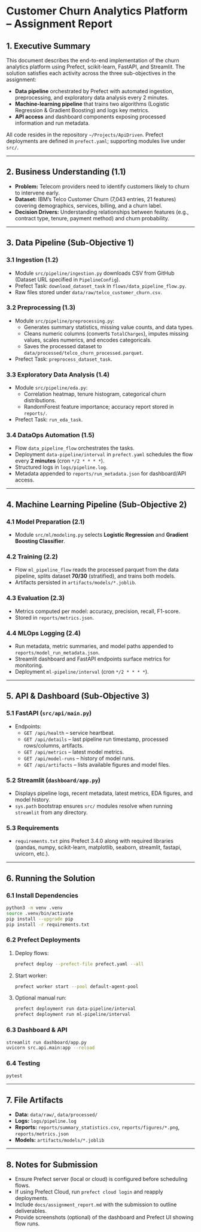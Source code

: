 # Customer Churn Analytics Platform – Assignment Report

## 1. Executive Summary
This document describes the end-to-end implementation of the churn analytics platform using Prefect, scikit-learn, FastAPI, and Streamlit. The solution satisfies each activity across the three sub-objectives in the assignment:
- **Data pipeline** orchestrated by Prefect with automated ingestion, preprocessing, and exploratory data analysis every 2 minutes.
- **Machine-learning pipeline** that trains two algorithms (Logistic Regression & Gradient Boosting) and logs key metrics.
- **API access** and dashboard components exposing processed information and run metadata.

All code resides in the repository `~/Projects/ApiDriven`. Prefect deployments are defined in `prefect.yaml`; supporting modules live under `src/`.

---

## 2. Business Understanding (1.1)
- **Problem:** Telecom providers need to identify customers likely to churn to intervene early.
- **Dataset:** IBM’s Telco Customer Churn (7,043 entries, 21 features) covering demographics, services, billing, and a churn label.
- **Decision Drivers:** Understanding relationships between features (e.g., contract type, tenure, payment method) and churn probability.

---

## 3. Data Pipeline (Sub-Objective 1)

### 3.1 Ingestion (1.2)
- Module `src/pipeline/ingestion.py` downloads CSV from GitHub (Dataset URL specified in `PipelineConfig`).
- Prefect Task: `download_dataset_task` in `flows/data_pipeline_flow.py`.
- Raw files stored under `data/raw/telco_customer_churn.csv`.

### 3.2 Preprocessing (1.3)
- Module `src/pipeline/preprocessing.py`:
  - Generates summary statistics, missing value counts, and data types.
  - Cleans numeric columns (converts `TotalCharges`), imputes missing values, scales numerics, and encodes categoricals.
  - Saves the processed dataset to `data/processed/telco_churn_processed.parquet`.
- Prefect Task: `preprocess_dataset_task`.

### 3.3 Exploratory Data Analysis (1.4)
- Module `src/pipeline/eda.py`:
  - Correlation heatmap, tenure histogram, categorical churn distributions.
  - RandomForest feature importance; accuracy report stored in `reports/`.
- Prefect Task: `run_eda_task`.

### 3.4 DataOps Automation (1.5)
- Flow `data_pipeline_flow` orchestrates the tasks.
- Deployment `data-pipeline/interval` in `prefect.yaml` schedules the flow every **2 minutes** (cron `*/2 * * * *`).
- Structured logs in `logs/pipeline.log`.
- Metadata appended to `reports/run_metadata.json` for dashboard/API access.

---

## 4. Machine Learning Pipeline (Sub-Objective 2)

### 4.1 Model Preparation (2.1)
- Module `src/ml/modeling.py` selects **Logistic Regression** and **Gradient Boosting Classifier**.

### 4.2 Training (2.2)
- Flow `ml_pipeline_flow` reads the processed parquet from the data pipeline, splits dataset **70/30** (stratified), and trains both models.
- Artifacts persisted in `artifacts/models/*.joblib`.

### 4.3 Evaluation (2.3)
- Metrics computed per model: accuracy, precision, recall, F1-score.
- Stored in `reports/metrics.json`.

### 4.4 MLOps Logging (2.4)
- Run metadata, metric summaries, and model paths appended to `reports/model_run_metadata.json`.
- Streamlit dashboard and FastAPI endpoints surface metrics for monitoring.
- Deployment `ml-pipeline/interval` (cron `*/2 * * * *`).

---

## 5. API & Dashboard (Sub-Objective 3)

### 5.1 FastAPI (`src/api/main.py`)
- Endpoints:
  - `GET /api/health` – service heartbeat.
  - `GET /api/details` – last pipeline run timestamp, processed rows/columns, artifacts.
  - `GET /api/metrics` – latest model metrics.
  - `GET /api/model-runs` – history of model runs.
  - `GET /api/artifacts` – lists available figures and model files.

### 5.2 Streamlit (`dashboard/app.py`)
- Displays pipeline logs, recent metadata, latest metrics, EDA figures, and model history.
- `sys.path` bootstrap ensures `src/` modules resolve when running `streamlit` from any directory.

### 5.3 Requirements
- `requirements.txt` pins Prefect 3.4.0 along with required libraries (pandas, numpy, scikit-learn, matplotlib, seaborn, streamlit, fastapi, uvicorn, etc.).

---

## 6. Running the Solution

### 6.1 Install Dependencies
```bash
python3 -m venv .venv
source .venv/bin/activate
pip install --upgrade pip
pip install -r requirements.txt
```

### 6.2 Prefect Deployments
1. Deploy flows:
   ```bash
   prefect deploy --prefect-file prefect.yaml --all
   ```
2. Start worker:
   ```bash
   prefect worker start --pool default-agent-pool
   ```
3. Optional manual run:
   ```bash
   prefect deployment run data-pipeline/interval
   prefect deployment run ml-pipeline/interval
   ```

### 6.3 Dashboard & API
```bash
streamlit run dashboard/app.py
uvicorn src.api.main:app --reload
```

### 6.4 Testing
```bash
pytest
```

---

## 7. File Artifacts
- **Data:** `data/raw/`, `data/processed/`
- **Logs:** `logs/pipeline.log`
- **Reports:** `reports/summary_statistics.csv`, `reports/figures/*.png`, `reports/metrics.json`
- **Models:** `artifacts/models/*.joblib`

---

## 8. Notes for Submission
- Ensure Prefect server (local or cloud) is configured before scheduling flows.
- If using Prefect Cloud, run `prefect cloud login` and reapply deployments.
- Include `docs/assignment_report.md` with the submission to outline deliverables.
- Provide screenshots (optional) of the dashboard and Prefect UI showing flow runs.

